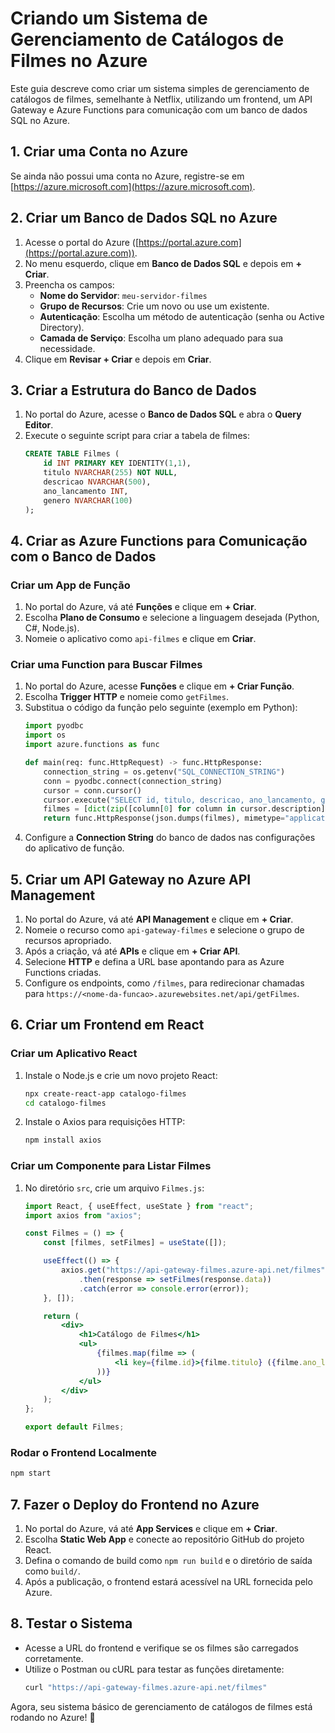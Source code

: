 # Criando um Sistema de Gerenciamento de Catálogos de Filmes no Azure

Este guia descreve como criar um sistema simples de gerenciamento de catálogos de filmes, semelhante à Netflix, utilizando um frontend, um API Gateway e Azure Functions para comunicação com um banco de dados SQL no Azure.

## 1. Criar uma Conta no Azure
Se ainda não possui uma conta no Azure, registre-se em [https://azure.microsoft.com](https://azure.microsoft.com).

## 2. Criar um Banco de Dados SQL no Azure
1. Acesse o portal do Azure ([https://portal.azure.com](https://portal.azure.com)).
2. No menu esquerdo, clique em **Banco de Dados SQL** e depois em **+ Criar**.
3. Preencha os campos:
   - **Nome do Servidor**: `meu-servidor-filmes`
   - **Grupo de Recursos**: Crie um novo ou use um existente.
   - **Autenticação**: Escolha um método de autenticação (senha ou Active Directory).
   - **Camada de Serviço**: Escolha um plano adequado para sua necessidade.
4. Clique em **Revisar + Criar** e depois em **Criar**.

## 3. Criar a Estrutura do Banco de Dados
1. No portal do Azure, acesse o **Banco de Dados SQL** e abra o **Query Editor**.
2. Execute o seguinte script para criar a tabela de filmes:
   ```sql
   CREATE TABLE Filmes (
       id INT PRIMARY KEY IDENTITY(1,1),
       titulo NVARCHAR(255) NOT NULL,
       descricao NVARCHAR(500),
       ano_lancamento INT,
       genero NVARCHAR(100)
   );
   ```

## 4. Criar as Azure Functions para Comunicação com o Banco de Dados

### Criar um App de Função
1. No portal do Azure, vá até **Funções** e clique em **+ Criar**.
2. Escolha **Plano de Consumo** e selecione a linguagem desejada (Python, C#, Node.js).
3. Nomeie o aplicativo como `api-filmes` e clique em **Criar**.

### Criar uma Function para Buscar Filmes
1. No portal do Azure, acesse **Funções** e clique em **+ Criar Função**.
2. Escolha **Trigger HTTP** e nomeie como `getFilmes`.
3. Substitua o código da função pelo seguinte (exemplo em Python):
   ```python
   import pyodbc
   import os
   import azure.functions as func

   def main(req: func.HttpRequest) -> func.HttpResponse:
       connection_string = os.getenv("SQL_CONNECTION_STRING")
       conn = pyodbc.connect(connection_string)
       cursor = conn.cursor()
       cursor.execute("SELECT id, titulo, descricao, ano_lancamento, genero FROM Filmes")
       filmes = [dict(zip([column[0] for column in cursor.description], row)) for row in cursor.fetchall()]
       return func.HttpResponse(json.dumps(filmes), mimetype="application/json")
   ```
4. Configure a **Connection String** do banco de dados nas configurações do aplicativo de função.

## 5. Criar um API Gateway no Azure API Management
1. No portal do Azure, vá até **API Management** e clique em **+ Criar**.
2. Nomeie o recurso como `api-gateway-filmes` e selecione o grupo de recursos apropriado.
3. Após a criação, vá até **APIs** e clique em **+ Criar API**.
4. Selecione **HTTP** e defina a URL base apontando para as Azure Functions criadas.
5. Configure os endpoints, como `/filmes`, para redirecionar chamadas para `https://<nome-da-funcao>.azurewebsites.net/api/getFilmes`.

## 6. Criar um Frontend em React
### Criar um Aplicativo React
1. Instale o Node.js e crie um novo projeto React:
   ```sh
   npx create-react-app catalogo-filmes
   cd catalogo-filmes
   ```
2. Instale o Axios para requisições HTTP:
   ```sh
   npm install axios
   ```

### Criar um Componente para Listar Filmes
1. No diretório `src`, crie um arquivo `Filmes.js`:
   ```jsx
   import React, { useEffect, useState } from "react";
   import axios from "axios";

   const Filmes = () => {
       const [filmes, setFilmes] = useState([]);

       useEffect(() => {
           axios.get("https://api-gateway-filmes.azure-api.net/filmes")
               .then(response => setFilmes(response.data))
               .catch(error => console.error(error));
       }, []);

       return (
           <div>
               <h1>Catálogo de Filmes</h1>
               <ul>
                   {filmes.map(filme => (
                       <li key={filme.id}>{filme.titulo} ({filme.ano_lancamento})</li>
                   ))}
               </ul>
           </div>
       );
   };

   export default Filmes;
   ```

### Rodar o Frontend Localmente
```sh
npm start
```

## 7. Fazer o Deploy do Frontend no Azure
1. No portal do Azure, vá até **App Services** e clique em **+ Criar**.
2. Escolha **Static Web App** e conecte ao repositório GitHub do projeto React.
3. Defina o comando de build como `npm run build` e o diretório de saída como `build/`.
4. Após a publicação, o frontend estará acessível na URL fornecida pelo Azure.

## 8. Testar o Sistema
- Acesse a URL do frontend e verifique se os filmes são carregados corretamente.
- Utilize o Postman ou cURL para testar as funções diretamente:
  ```sh
  curl "https://api-gateway-filmes.azure-api.net/filmes"
  ```

Agora, seu sistema básico de gerenciamento de catálogos de filmes está rodando no Azure! 🚀

